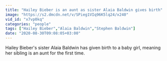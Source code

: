 ```yaml
---
title: "Hailey Bieber is an aunt as sister Alaia Baldwin gives birth"
image: "https://s2.dmcdn.net/v/SPieg1VIq96K5lq24/x240"
vid_id: "x7vp0kq"
categories: "people"
tags: ["Hailey Bieber","Alaia Baldwin","Stephen Baldwin"]
date: "2020-08-30T09:08:05+03:00"
---
```

Hailey Bieber's sister Alaia Baldwin has given birth to a baby girl, meaning her sibling is an aunt for the first time.
